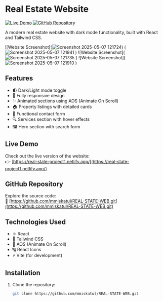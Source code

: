 # Real Estate Website

[![Live Demo](https://img.shields.io/badge/demo-live-green)](https://real-state-project1.netlify.app/)
[![GitHub Repository](https://img.shields.io/badge/repo-GitHub-blue)](https://github.com/mmiskatul/REAL-STATE-WEB.git)

A modern real estate website with dark mode functionality, built with React and Tailwind CSS.

![Website Screenshot](![Screenshot 2025-05-07 121724](https://github.com/user-attachments/assets/a20f8d1a-a68f-4749-8176-9568d50f53ba))
(![Screenshot 2025-05-07 121941](https://github.com/user-attachments/assets/00e155d6-9598-4712-921f-a47fa43310cd)
)
![Website Screenshot](![Screenshot 2025-05-07 121735](https://github.com/user-attachments/assets/97d0f6ca-2e82-48bc-b592-a54a7137a23c)
)
![Website Screenshot](![Screenshot 2025-05-07 121910](https://github.com/user-attachments/assets/3d12b150-eeab-4369-80ea-f3421728b696)
)



## Features

- 🌓 Dark/Light mode toggle
- 📱 Fully responsive design
- ✨ Animated sections using AOS (Animate On Scroll)
- 🏠 Property listings with detailed cards
- 📧 Functional contact form
- 🔍 Services section with hover effects
- 🖼️ Hero section with search form

## Live Demo

Check out the live version of the website:  
👉 [https://real-state-project1.netlify.app/](https://real-state-project1.netlify.app/)

## GitHub Repository

Explore the source code:  
🔗 [https://github.com/mmiskatul/REAL-STATE-WEB.git](https://github.com/mmiskatul/REAL-STATE-WEB.git)

## Technologies Used

- ⚛️ React
- 🎨 Tailwind CSS
- 🚀 AOS (Animate On Scroll)
- 🔠 React Icons
- ⚡ Vite (for development)

## Installation

1. Clone the repository:
   ```bash
   git clone https://github.com/mmiskatul/REAL-STATE-WEB.git
